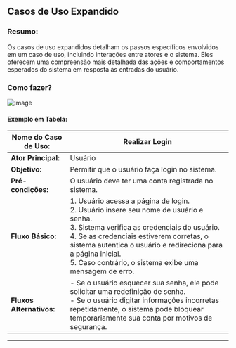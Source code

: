 ## Casos de Uso Expandido

### Resumo:
Os casos de uso expandidos detalham os passos específicos envolvidos em um caso de uso, incluindo interações entre atores e o sistema. Eles oferecem uma compreensão mais detalhada das ações e comportamentos esperados do sistema em resposta às entradas do usuário.

### Como fazer? 

![image](https://github.com/JoaoIto/Sistemas-De-Informacao/assets/78181193/cac3ce1f-27a4-4a47-92fd-c6fc8e562a91)


#### Exemplo em Tabela:

| **Nome do Caso de Uso:** | Realizar Login |
|--------------------------|-----------------|
| **Ator Principal:**      | Usuário         |
| **Objetivo:**            | Permitir que o usuário faça login no sistema. |
| **Pré-condições:**       | O usuário deve ter uma conta registrada no sistema. |
| **Fluxo Básico:**        | 1. Usuário acessa a página de login. <br> 2. Usuário insere seu nome de usuário e senha. <br> 3. Sistema verifica as credenciais do usuário. <br> 4. Se as credenciais estiverem corretas, o sistema autentica o usuário e redireciona para a página inicial. <br> 5. Caso contrário, o sistema exibe uma mensagem de erro. |
| **Fluxos Alternativos:** | - Se o usuário esquecer sua senha, ele pode solicitar uma redefinição de senha. <br> - Se o usuário digitar informações incorretas repetidamente, o sistema pode bloquear temporariamente sua conta por motivos de segurança. |

---
